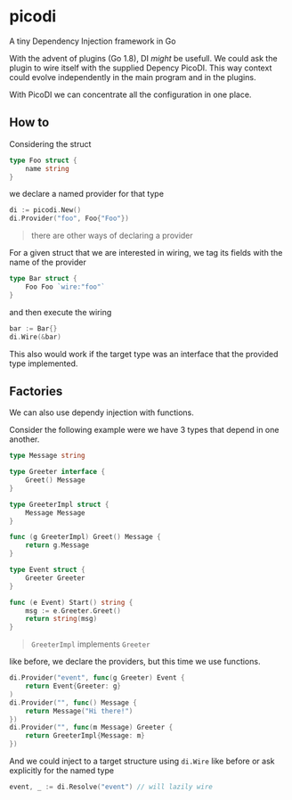 # picodi
A tiny Dependency Injection framework in Go

With the advent of plugins (Go 1.8), DI _might_ be usefull.
We could ask the plugin to wire itself with the supplied Depency PicoDI.
This way context could evolve independently in the main program and in the plugins.

With PicoDI we can concentrate all the configuration in one place.

## How to

Considering the struct

```go
type Foo struct {
    name string
}
```

we declare a named provider for that type

```go
di := picodi.New()
di.Provider("foo", Foo{"Foo"})
```

> there are other ways of declaring a provider

For a given struct that we are interested in wiring, we tag its fields with the name of the provider

```go
type Bar struct {
    Foo Foo `wire:"foo"`
}
```

and then execute the wiring

```go
bar := Bar{}
di.Wire(&bar)
```

This also would work if the target type was an interface that the provided type implemented.

## Factories

We can also use dependy injection with functions.

Consider the following example were we have 3 types that depend in one another.

```go
type Message string

type Greeter interface {
    Greet() Message
}

type GreeterImpl struct {
    Message Message
}

func (g GreeterImpl) Greet() Message {
    return g.Message
}

type Event struct {
    Greeter Greeter
}

func (e Event) Start() string {
    msg := e.Greeter.Greet()
    return string(msg)
}
```

> `GreeterImpl` implements `Greeter`

like before, we declare the providers, but this time we use functions.

```go
di.Provider("event", func(g Greeter) Event {
    return Event{Greeter: g}
)
di.Provider("", func() Message {
    return Message("Hi there!")
})
di.Provider("", func(m Message) Greeter {
    return GreeterImpl{Message: m}
})
```

And we could inject to a target structure using `di.Wire` like before or ask explicitly for the named type

```go
event, _ := di.Resolve("event") // will lazily wire
```
